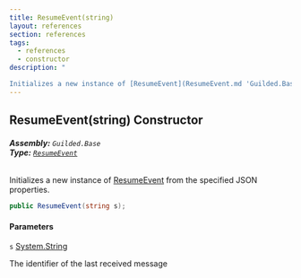 ```yaml
---
title: ResumeEvent(string)
layout: references
section: references
tags:
  - references
  - constructor
description: "

Initializes a new instance of [ResumeEvent](ResumeEvent.md 'Guilded.Base.Events.ResumeEvent') from the specified JSON properties."
---
```


## ResumeEvent(string) Constructor
###### **Assembly:** `Guilded.Base`<br/>**Type:** [`ResumeEvent`](ResumeEvent.md 'Guilded.Base.Events.ResumeEvent')

Initializes a new instance of [ResumeEvent](ResumeEvent.md 'Guilded.Base.Events.ResumeEvent') from the specified JSON properties.

```csharp
public ResumeEvent(string s);
```
#### Parameters

<a name='Guilded.Base.Events.ResumeEvent.ResumeEvent(string).s'></a>

`s` [System.String](https://docs.microsoft.com/en-us/dotnet/api/System.String 'System.String')

The identifier of the last received message